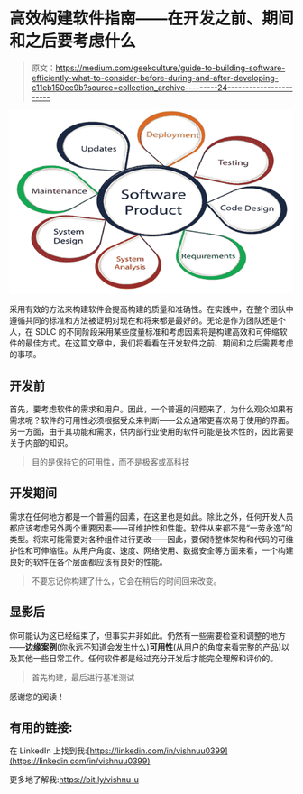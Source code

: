 # 高效构建软件指南——在开发之前、期间和之后要考虑什么

> 原文：<https://medium.com/geekculture/guide-to-building-software-efficiently-what-to-consider-before-during-and-after-developing-c11eb150ec9b?source=collection_archive---------24----------------------->

![](img/38a8d2de7297200ed0593dd0d8a3de38.png)

采用有效的方法来构建软件会提高构建的质量和准确性。在实践中，在整个团队中遵循共同的标准和方法被证明对现在和将来都是最好的。无论是作为团队还是个人，在 SDLC 的不同阶段采用某些度量标准和考虑因素将是构建高效和可伸缩软件的最佳方式。在这篇文章中，我们将看看在开发软件之前、期间和之后需要考虑的事项。

## 开发前

首先，要考虑软件的需求和用户。因此，一个普遍的问题来了，为什么观众如果有需求呢？软件的可用性必须根据受众来判断——公众通常更喜欢易于使用的界面。另一方面，由于其功能和需求，供内部行业使用的软件可能是技术性的，因此需要关于内部的知识。

> 目的是保持它的可用性，而不是极客或高科技

## 开发期间

需求在任何地方都是一个普遍的因素，在这里也是如此。除此之外，任何开发人员都应该考虑另外两个重要因素——可维护性和性能。软件从来都不是“一劳永逸”的类型。将来可能需要对各种组件进行更改——因此，要保持整体架构和代码的可维护性和可伸缩性。从用户角度、速度、网络使用、数据安全等方面来看，一个构建良好的软件在各个层面都应该有良好的性能。

> 不要忘记你构建了什么，它会在稍后的时间回来改变。

## **显影后**

你可能认为这已经结束了，但事实并非如此。仍然有一些需要检查和调整的地方——**边缘案例**(你永远不知道会发生什么)**可用性**(从用户的角度来看完整的产品)以及其他一些日常工作。任何软件都是经过充分开发后才能完全理解和评价的。

> 首先构建，最后进行基准测试

感谢您的阅读！

## 有用的链接:

在 LinkedIn 上找到我:[https://linkedin.com/in/vishnuu0399](https://linkedin.com/in/vishnuu0399)

更多地了解我:https://bit.ly/vishnu-u